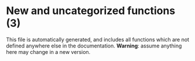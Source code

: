 # New and uncategorized functions (3)

This file is automatically generated, and includes all functions which are not defined anywhere else in the
documentation. **Warning**: assume anything here may change in a new version.


